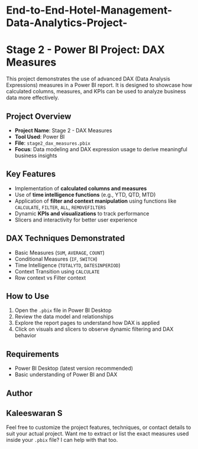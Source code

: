 # End-to-End-Hotel-Management-Data-Analytics-Project-

# Stage 2 - Power BI Project: DAX Measures

This project demonstrates the use of advanced DAX (Data Analysis Expressions) measures in a Power BI report. It is designed to showcase how calculated columns, measures, and KPIs can be used to analyze business data more effectively.

## Project Overview

- **Project Name**: Stage 2 - DAX Measures
- **Tool Used**: Power BI
- **File**: `stage2_dax_measures.pbix`
- **Focus**: Data modeling and DAX expression usage to derive meaningful business insights

## Key Features

- Implementation of **calculated columns and measures**
- Use of **time intelligence functions** (e.g., YTD, QTD, MTD)
- Application of **filter and context manipulation** using functions like `CALCULATE`, `FILTER`, `ALL`, `REMOVEFILTERS`
- Dynamic **KPIs and visualizations** to track performance
- Slicers and interactivity for better user experience

## DAX Techniques Demonstrated

- Basic Measures (`SUM`, `AVERAGE`, `COUNT`)
- Conditional Measures (`IF`, `SWITCH`)
- Time Intelligence (`TOTALYTD`, `DATESINPERIOD`)
- Context Transition using `CALCULATE`
- Row context vs Filter context

## How to Use

1. Open the `.pbix` file in Power BI Desktop
2. Review the data model and relationships
3. Explore the report pages to understand how DAX is applied
4. Click on visuals and slicers to observe dynamic filtering and DAX behavior

## Requirements

- Power BI Desktop (latest version recommended)
- Basic understanding of Power BI and DAX

## Author

**Kaleeswaran S**  
---

Feel free to customize the project features, techniques, or contact details to suit your actual project. Want me to extract or list the exact measures used inside your `.pbix` file? I can help with that too.
